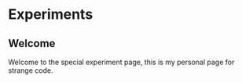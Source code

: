 # Experiments
## Welcome
Welcome to the special experiment page, this is my personal page for strange code.
